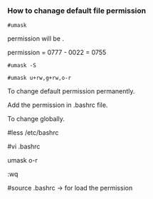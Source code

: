 ### How to chanage default file permission 

	#umask

permission will be .

permission = 0777 - 0022 = 	0755

	#umask -S
	
	#umask u+rw,g+rw,o-r
	
To change default permission permanently.

Add the permission in .bashrc file.

To change globally.

#less /etc/bashrc

#vi .bashrc

umask o-r

:wq

#source .bashrc -> for load the permission

